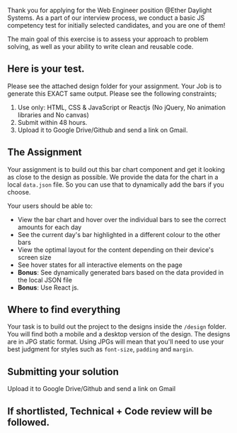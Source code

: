 Thank you for applying for the Web Engineer position @Ether Daylight Systems. As a part of our interview process, we conduct a basic JS competency test for initially selected candidates, and you are one of them!

The main goal of this exercise is to assess your approach to problem solving, as well as your ability to write clean and reusable code.

## Here is your test.

Please see the attached design folder for your assignment. Your Job is to generate this EXACT same output. Please see the following constraints;

1. Use only: HTML, CSS & JavaScript or Reactjs (No jQuery, No animation libraries and No canvas)
2. Submit within 48 hours.
3. Upload it to Google Drive/Github and send a link on Gmail. 

## The Assignment

Your assignment is to build out this bar chart component and get it looking as close to the design as possible.
We provide the data for the chart in a local `data.json` file. So you can use that to dynamically add the bars if you choose.

Your users should be able to:
- View the bar chart and hover over the individual bars to see the correct amounts for each day
- See the current day's bar highlighted in a different colour to the other bars
- View the optimal layout for the content depending on their device's screen size
- See hover states for all interactive elements on the page
- **Bonus**: See dynamically generated bars based on the data provided in the local JSON file
- **Bonus**: Use React js.

## Where to find everything

Your task is to build out the project to the designs inside the `/design` folder. You will find both a mobile and a desktop version of the design. 
The designs are in JPG static format. Using JPGs will mean that you'll need to use your best judgment for styles such as `font-size`, `padding` and `margin`. 

## Submitting your solution
Upload it to Google Drive/Github and send a link on Gmail

## If shortlisted, Technical + Code review will be followed.
